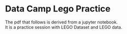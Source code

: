 # Data Camp Lego Practice

The pdf that follows is derived from a jupyter notebook. <br> It is a practice session with LEGO Dataset and LEGO data. 
